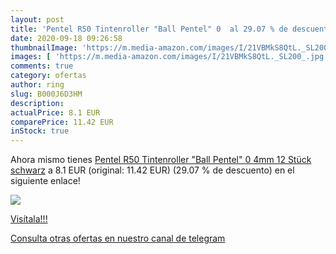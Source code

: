 ```yaml
---
layout: post
title: 'Pentel R50 Tintenroller "Ball Pentel" 0  al 29.07 % de descuento'
date: 2020-09-18 09:26:58
thumbnailImage: 'https://m.media-amazon.com/images/I/21VBMkS8QtL._SL200_.jpg'
images: [ 'https://m.media-amazon.com/images/I/21VBMkS8QtL._SL200_.jpg' ]
comments: true
category: ofertas
author: ring
slug: B000J6D3HM
description:
actualPrice: 8.1 EUR
comparePrice: 11.42 EUR
inStock: true
---
```


Ahora mismo tienes [Pentel R50 Tintenroller "Ball Pentel" 0 4mm  12 Stück  schwarz](https://www.amazon.com/dp/B000J6D3HM/?tag=redken08-20) a 8.1 EUR (original: 11.42 EUR) (29.07 %  de descuento) en el siguiente enlace!

[![](https://m.media-amazon.com/images/I/21VBMkS8QtL._SL200_.jpg)](https://www.amazon.com/dp/B000J6D3HM/?tag=redken08-20)

[Visítala!!!](https://www.amazon.com/dp/B000J6D3HM/?tag=redken08-20)

[Consulta otras ofertas en nuestro canal de telegram](https://t.me/s/ofertas25)
